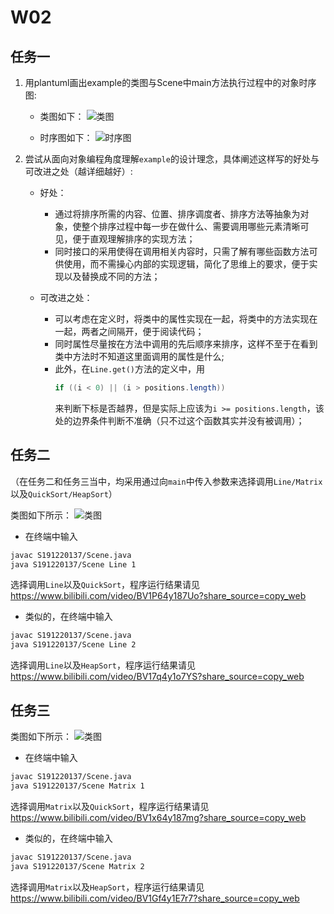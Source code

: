 # W02

## 任务一

1. 用plantuml画出example的类图与Scene中main方法执行过程中的对象时序图:

    + 类图如下：
![类图](http://www.plantuml.com/plantuml/png/ZLJTRjiy3BtNK-ZI1TGtA89-1Tn-1OQcID9imB0B9MOpOOfaI7AtpkkxJp-COdR6i5vKr25vU4JIkVP1kZ0SDMDxBRtd7vI1aJ4U_nwjLq5Py_aBxz7qsPE36cN2HRwzMDNnVWXDXELEWwWU1FW1mZdywchv0iwf3XOBlWvEcGCFjXWDoOk5W_tFEVaQSVQ64gkkaP4YkfnK-qbJuVKGy7x6A-qTm4zmI3hw88FQlo7AmrSeLlQkhGiHzFcOJuXFtfnoy5NaafiMzHIgfXp5XJs9xu6dFWc5APwc8Ps7HorDKw098_o0_H007QLhoaJgPxa7r3soSxosiakZYQoWuGWc-Ac-6DyGKV5PgJ2PnysmYvqat8LHycbg7_FOdnlmNeQSrlyk-mIB-UMX6gbpHZ1f1Sv_P6GQTMrEnWNPfio6DjQCZ0dTIZq05W4p7FcT7Lo7xCk7Lcm-BiNc_rNRYjlbqqhStczRiRx_9DRjjdt8KSzHaSvyJXp4ZXRkqIY4cHmRWyqXEvZzILOsRbvNqdnhQbWkaP1__HvfoDzxHMFd6qS7NF4iTeQ4jZXrUBfn_FBorm8t-xt3uZV7CdM9nC5No2O4MFetpQZAQmH5a8M0cPAnQp1T_aLblm40 "类图")

    + 时序图如下：
![时序图](http://www.plantuml.com/plantuml/png/dPB1QW8n48RlUOhWNXAmUotieOXWlHGjrLPAwM5rHmrDip8xmUhJrsHdoPRI5dgI-VBFDoQpeuPA9FzkXIWtLAEaFKm1pe0o6zjoyyQugP42k_TuiC3G6WSoM-qDTMHQUwnazWpMriSkLUzazW0LbqSqrDez271aw2GH6cyffm-IsHnBjmCXelpg9PiYW7kzQOSL3exopZXGrrh4OHmvTOaV-WwUr7ms6IvNys6UvyF5v6aoqqAaw_PQ4YnsGCkkKbhmC_IoJE8V6_lrsi8Ya13-cZxrnN_ERO3OqqeqFyX_NA7nyQ32ZqxXf8eRAX38evEbgwHnXanfpHd2aH2yifwT2TzwkmM4QXMP2kZMME1oa7Oxq5fSV6amQtf-vgb75l5GNVhqzno3OcjzirU_13QsRY2iP0IkYb_x9m00 "时序图")

2. 尝试从面向对象编程角度理解`example`的设计理念，具体阐述这样写的好处与可改进之处（越详细越好）:

    + 好处：
        + 通过将排序所需的内容、位置、排序调度者、排序方法等抽象为对象，使整个排序过程中每一步在做什么、需要调用哪些元素清晰可见，便于直观理解排序的实现方法；
        + 同时接口的采用使得在调用相关内容时，只需了解有哪些函数方法可供使用，而不需操心内部的实现逻辑，简化了思维上的要求，便于实现以及替换成不同的方法；

    + 可改进之处：
        + 可以考虑在定义时，将类中的属性实现在一起，将类中的方法实现在一起，两者之间隔开，便于阅读代码；
        + 同时属性尽量按在方法中调用的先后顺序来排序，这样不至于在看到类中方法时不知道这里面调用的属性是什么;
        + 此外，在`Line.get()`方法的定义中，用
            ```java
            if ((i < 0) || (i > positions.length))
            ```
            来判断下标是否越界，但是实际上应该为`i >= positions.length`，该处的边界条件判断不准确（只不过这个函数其实并没有被调用）；

## 任务二

（在任务二和任务三当中，均采用通过向`main`中传入参数来选择调用`Line/Matrix`以及`QuickSort/HeapSort`）

类图如下所示：
![类图](http://www.plantuml.com/plantuml/png/jLN1RjGm4BtxAtnCfVGFgbLL8PK34eMsN107Rp9DpRfsi2SjiFJViSUncs5NaG1r3udzPkRDcnd7UnvGUPmUZ12TKI78Tzh2NWWPVrSkQDJEVluYntaPo49EZRPuGhj7ftivJjX4M6qDjDKo0t80V74_Etl_2Dxh7ZORUOrUsq6Youk6nSN4w5J4n7EHLpJj1KjWyflhBdeoPm2SzozufRq4-0b-9jq7LAYxvncLU0zvHTPhvp62WLx70sAvDoLchgXkQiC2OAPgyejCfH-n7hWTar1OucaIoWUuCies6LemmdVe9eHgIELf6wdlL0Uacqgi_iQfFeqbieA11x0OblgYVyD4nR9IOZQFYsaREycuCwEIoz0nnec3wH_8KClyJsfCS7lyu72DtBWc-CEakrtIozN-izXrLRJ_LbAMm5IItCAWBQt0zYT5IvelqkbTSLvhqdeVQXlUWXeFko1Vimsg_pe5VEEUx8sx7LbvEteQi0FU_rzrzRoNgs4ls2TNxuQooBnbHsJ5fGubeP-KcO2Tf4it-Nwclul93BdwTcYtDT0hk-C9ndb1SPcZbDZMKgifPQR5nO-FaUflBb7kibe_zrrhHXrBnKdT8Gbl6urcULN8qzDV6vdNVngSd6_RygaoVuOpztAakNU5kJF99hzoK2ha4W8YFPOHfUBgmP3Ama2Y5E8SR4z_iU8t "类图")

+ 在终端中输入
```bash
javac S191220137/Scene.java
java S191220137/Scene Line 1
```
选择调用`Line`以及`QuickSort`，程序运行结果请见 https://www.bilibili.com/video/BV1P64y187Uo?share_source=copy_web

+ 类似的，在终端中输入
```bash
javac S191220137/Scene.java
java S191220137/Scene Line 2
```
选择调用`Line`以及`HeapSort`，程序运行结果请见 https://www.bilibili.com/video/BV17q4y1o7YS?share_source=copy_web

## 任务三

类图如下所示：
![类图](http://www.plantuml.com/plantuml/png/nLR1RXCn4BtxAtnSfFGFggYgaCe1HA4j5yJ1oKwt9bjxiMVRGkY_OtkyqnrIBGA4o25hFxzvysRiTN8IqGGSRtkbjhs9KR-s3lPAwVGvzz6YzUxZ9ptKOQILJ6gimnTbTkTjguSHcmIRJGyhNgc0xW2VwCV7R-yW1Dl2UgqlC5ZNQVGqQ4HSIepU94mzJlRUcCHx-AL1elqNY-nghqI2dfxI-UI7D2DWdJF-97i6y0r25Tr7D6YtZnNLU0CqAgiNFc02Otay6v3BlPnYQaKyuOP5G99gw45Br8PS3rmDsIZCyRmN9aGuxurh29efmWDiHmHUoELPbwIlpHR8TowH-RqtRTwMf0ezt8B3EFUN-8qmbShAYSL-d8wRr4cXJOf6pqE75ASETl_0XfddlpT3XbVF7npfKIuk6Nutskqk-vLk_zJiiYkQVvbIJe6v9Bs1pheo0jSIEqy64v1Exp9veKaBVU0sl08p77P1_yiscFRp6F6bltUN_ceGvUtATm-kmvk_guxF-tGrx9LuvVXkc0QaEyso65DuKpBwmVGZY9DqviVGLldhbAmlrB3gLXiE3CRjP8AX3aeSQKmbhhXKNigPo-3qw_iazLkNgA0iro-v2ytWRM6yk3iK4MsZhPbV5VhewFjQq_Zd1LylIrLVLSaNkA1FHrgo6PRaOfjuzQ0mv3CodzBldSheN8BWESADOn61K830EBa0IsgbJi2rvS-3-W40 "类图")

+ 在终端中输入
```bash
javac S191220137/Scene.java
java S191220137/Scene Matrix 1
```
选择调用`Matrix`以及`QuickSort`，程序运行结果请见 https://www.bilibili.com/video/BV1x64y187mg?share_source=copy_web

+ 类似的，在终端中输入
```bash
javac S191220137/Scene.java
java S191220137/Scene Matrix 2
```
选择调用`Matrix`以及`HeapSort`，程序运行结果请见 https://www.bilibili.com/video/BV1Gf4y1E7r7?share_source=copy_web